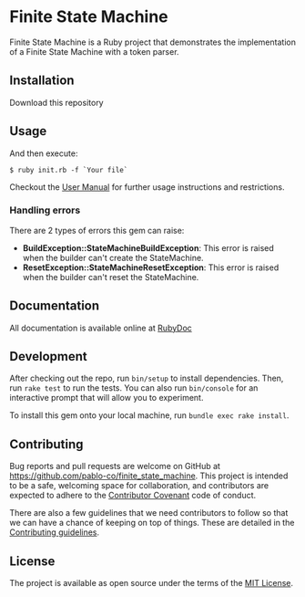# Finite State Machine

Finite State Machine is a Ruby project that demonstrates the implementation of a Finite State Machine with a token parser.

## Installation

Download this repository

## Usage

And then execute:

    $ ruby init.rb -f `Your file`
    
Checkout the [User Manual](https://github.com/pablo-co/finite_state_machine/blob/master/doc/MANUAL.md) for further usage instructions and restrictions.

### Handling errors

There are 2 types of errors this gem can raise:

* __BuildException::StateMachineBuildException__: This error is raised when the builder can't create the StateMachine.
* __ResetException::StateMachineResetException__: This error is raised when the builder can't reset the StateMachine.

## Documentation

All documentation is available online at [RubyDoc](http://www.rubydoc.info/github/pablo-co/finite_state_machine/master)

## Development

After checking out the repo, run `bin/setup` to install dependencies. Then, run `rake test` to run the tests. You can also run `bin/console` for an interactive prompt that will allow you to experiment.

To install this gem onto your local machine, run `bundle exec rake install`.

## Contributing

Bug reports and pull requests are welcome on GitHub at https://github.com/pablo-co/finite_state_machine. This project is intended to be a safe, welcoming space for collaboration, and contributors are expected to adhere to the [Contributor Covenant](contributor-covenant.org) code of conduct.

There are also a few guidelines that we need contributors to follow so that we can have a chance of keeping on top of things. These are detailed in the [Contributing guidelines](contributor-covenant.org).


## License

The project is available as open source under the terms of the [MIT License](http://opensource.org/licenses/MIT).


